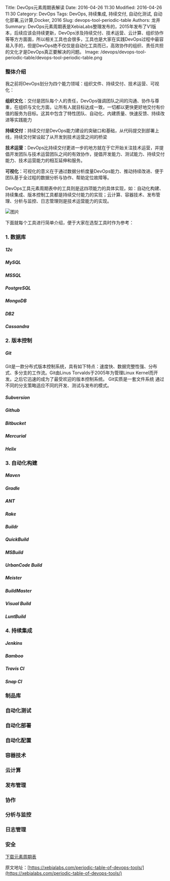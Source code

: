 Title: DevOps元素周期表解读
Date: 2016-04-26 11:30
Modified: 2016-04-26 11:30
Category: DevOps
Tags: DevOps, 持续集成, 持续交付, 自动化测试, 自动化部署,云计算,Docker, 2016
Slug: devops-tool-periodic-table
Authors: 龙井
Summary: DevOps元素周期表是XebiaLabs整理发布的，2015年发布了V1版本，后续应该会持续更新，DevOps涉及持续交付、技术运营、云计算、组织协作等等方方面面，所以相关工具也会很多，工具也是大家在实践DevOps过程中最容易入手的，但是DevOps绝不仅仅是自动化工具而已，高效协作的组织、责任共担的文化才是DevOps真正要解决的问题。
Image: /devops/devops-tool-periodic-table/devops-tool-periodic-table.png


### 整体介绍

我之前将DevOps划分为四个能力领域：组织文件、持续交付、技术运营、可视化：

**组织文化**：交付是团队每个人的责任，DevOps强调团队之间的沟通、协作与尊重，在组织与文化方面，让所有人就目标达成一致，一切都以更快更好地交付有价值的服务为目标。这其中包含了特性团队、自动化、内建质量、快速反馈、持续改进等实践能力

**持续交付**：持续交付是DevOps能力建设的突破口和基础，从代码提交到部署上线，持续交付架设起了从开发到技术运营之间的桥梁

**技术运营**：DevOps比持续交付更进一步的地方就在于它开始关注技术运营，并提倡开发团队与技术运营团队之间的有效协作，提倡开发能力、测试能力、持续交付能力、技术运营能力的相互延伸和服务。

**可视化**：可视化的意义在于通过数据分析度量DevOps能力、推动持续改进、便于团队基于全过程的数据分析与协作、帮助定位故障等。

DevOps工具元素周期表中的工具则是这四项能力的具体实现，如：自动化构建、持续集成、版本控制工具都是持续交付能力的实现；云计算、容器技术、发布管理、分析与监控、日志管理则是技术运营能力的实现。

![图片](/images/devops/devops-tool-periodic-table/devops-tool-periodic-table.png)

下面就每个工具进行简单介绍，便于大家在选型工具时作为参考：

### 1. 数据库

##### 12c

##### MySQL

##### MSSQL

##### PostgreSQL

##### MongoDB

##### DB2

##### Cassandra

### 2. 版本控制

##### Git

Git是一款分布式版本控制系统，具有如下特点：速度快、数据完整性强、分布式、多分支的工作流。Git由Linus Torvalds于2005年为管理Linux Kernel而开发。之后它迅速的成为了最受欢迎的版本控制系统。
Git实质是一套文件系统
通过不同的分支策略适应不同的开发、测试与发布的模式。

##### Subversion

##### Github

##### Bitbucket

##### Mercurial

##### Helix


### 3. 自动化构建

##### Maven

##### Gradle

##### ANT

##### Rake

##### Buildr

##### QuickBuild

##### MSBuild


##### UrbanCode Build

##### Meister

##### BuildMaster

##### Visual Build

##### LuntBuild

### 4. 持续集成

##### Jenkins

##### Bamboo

##### Travis CI

##### Snap CI

### 制品库

### 自动化测试

### 自动化部署

### 自动化配置

### 容器技术

### 云计算

### 发布管理

### 协作

### 分析与监控

### 日志管理

### 安全


[下载元素周期表](/images/devops/devops-tool-periodic-table/devops-tool-periodic-table.png)

原文地址：[https://xebialabs.com/periodic-table-of-devops-tools/](https://xebialabs.com/periodic-table-of-devops-tools/)